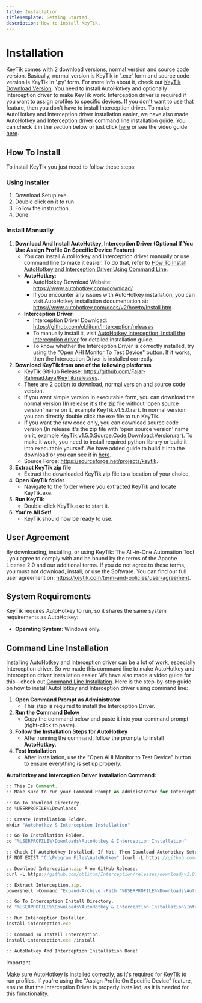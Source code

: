 ```yaml
---
title: Installation
titleTemplate: Getting Started
description: How to install KeyTik.
---
```


# Installation

KeyTik comes with 2 download versions, normal version and source code version. Basically, normal version is KeyTik in '.exe' form and source code version is KeyTik in '.py' form. For more info about it, check out [KeyTik Download Version](/docs/introduction/safety#download-options). You need to install AutoHotkey and optionally Interception driver to make KeyTik work. Interception driver is required if you want to assign profiles to specific devices. If you don't want to use that feature, then you don't have to install Interception driver. To make AutoHotkey and Interception driver installation easier, we have also made AutoHotkey and Interception driver command line installation guide. You can check it in the section below or just click [here](/docs/getting-started/installation#command-line-installation) or see the video guide [here](https://youtu.be/-qKC3TkfDEo?si=mOG2LH9JQUBZoSMB).

<Adsense />

## How To Install
To install KeyTik you just need to follow these steps:
### Using Installer
1. Download Setup.exe.
2. Double click on it to run.
3. Follow the instruction.
4. Done.

### Install Manually
1. **Download And Install AutoHotkey, Interception Driver (Optional If You Use Assign Profile On Specific Device Feature)**
    - You can install AutoHotkey and Interception driver manually or use command line to make it easier. To do that, refer to [How To Install AutoHotkey and Interception Driver Using Command Line](/docs/getting-started/installation#command-line-installation).
    - **AutoHotkey**:
      - AutoHotkey Download Website: https://www.autohotkey.com/download/.
      - If you encounter any issues with AutoHotkey installation, you can visit AutoHotkey installation documentation at: https://www.autohotkey.com/docs/v2/howto/Install.htm.
    - **Interception Driver**:
      - Interception Driver Download: https://github.com/oblitum/Interception/releases
      - To manually install it, visit [AutoHotkey Interception, Install the Interception driver](https://github.com/evilC/AutoHotInterception?tab=readme-ov-file#install-the-intereception-driver) for detailed installation guide.
      - To know whether the Interception Driver is correctly installed, try using the "Open AHI Monitor To Test Device" button. If it works, then the Interception Driver is installed correctly.
2. **Download KeyTik from one of the following platforms**
    - KeyTik GitHub Release: https://github.com/Fajar-RahmadJaya/KeyTik/releases.
     - There are 2 option to download, normal version and source code version.
     - If you want simple version in executable form, you can download the normal version (In release it's the zip file without 'open source version' name on it, example KeyTik.v1.5.0.rar). In normal version you can directly double click the exe file to run KeyTik.
     - If you want the raw code only, you can download source code version (In release it's the zip file with 'open source version' name on it, example KeyTik.v1.5.0.Source.Code.Download.Version.rar). To make it work, you need to install required python library or build it into executable yourself. We have added guide to build it into the download or you can see it in [here](https://github.com/Fajar-RahmadJaya/KeyTik/blob/main/Build%20Guide.txt).
    - Source Forge: https://sourceforge.net/projects/keytik.
3. **Extract KeyTik zip file**
    - Extract the downloaded KeyTik zip file to a location of your choice.
4. **Open KeyTik folder**
    - Navigate to the folder where you extracted KeyTik and locate KeyTik.exe.
5. **Run KeyTik**
    - Double-click KeyTik.exe to start it.
6. **You're All Set!**
    - KeyTik should now be ready to use.

<Adsense />

## User Agreement
By downloading, installing, or using KeyTik: The All-in-One Automation Tool , you agree to comply with and be bound by the terms of the Apache License 2.0 and our additional terms. If you do not agree to these terms, you must not download, install, or use the Software. You can find our full user agreement on: https://keytik.com/term-and-policies/user-agreement.
  
## System Requirements  
KeyTik requires AutoHotkey to run, so it shares the same system requirements as AutoHotkey:  
- **Operating System**: Windows only.

## Command Line Installation
Installing AutoHotkey and Interception driver can be a lot of work, especially Interception driver. So we made this command line to make AutoHotkey and Interception driver installation easier. We have also made a video guide for this - check out [Command Line Installation](https://youtu.be/-qKC3TkfDEo?si=mOG2LH9JQUBZoSMB). Here is the step-by-step guide on how to install AutoHotkey and Interception driver using command line:
1. **Open Command Prompt as Administrator**  
   - This step is required to install the Interception Driver.
2. **Run the Command Below**  
   - Copy the command below and paste it into your command prompt (right-click to paste).
3. **Follow the Installation Steps for AutoHotkey**  
   - After running the command, follow the prompts to install **AutoHotkey**.
4. **Test Installation**  
   - After installation, use the "Open AHI Monitor to Test Device" button to ensure everything is set up properly.
   
**AutoHotkey and Interception Driver Installation Command:**
```js
:: This Is Comment.
:: Make sure to run your Command Prompt as administrator for Interception Installation

:: Go To Download Directory.
cd %USERPROFILE%\Downloads

:: Create Installation Folder.
mkdir "AutoHotkey & Interception Installation"

:: Go To Installation Folder.
cd "%USERPROFILE%\Downloads\AutoHotkey & Interception Installation"

:: Check If AutoHotkey Installed, If Not, Then Download AutoHotkey Setup From GitHub Release And Run It.
IF NOT EXIST "C:\Program Files\AutoHotkey" (curl -L https://github.com/AutoHotkey/AutoHotkey/releases/download/v2.0.18/AutoHotkey_2.0.18_setup.exe -o "%USERPROFILE%\Downloads\AutoHotkey & Interception Installation\AutoHotkey_2.0.18_setup.exe" && "%USERPROFILE%\Downloads\AutoHotkey & Interception Installation\AutoHotkey_2.0.18_setup.exe") ELSE echo AutoHotkey is already installed.

:: Download Interception.zip From GitHub Release.
curl -L https://github.com/oblitum/Interception/releases/download/v1.0.1/Interception.zip -o "%USERPROFILE%\Downloads\AutoHotkey & Interception Installation\Interception.zip"

:: Extract Interception.zip.
powershell -Command "Expand-Archive -Path '%USERPROFILE%\Downloads\AutoHotkey & Interception Installation\Interception.zip' -DestinationPath '%USERPROFILE%\Downloads\AutoHotkey & Interception Installation\Interception'"

:: Go To Interception Install Directory.
cd "%USERPROFILE%\Downloads\AutoHotkey & Interception Installation\Interception\Interception\command line installer"

:: Run Interception Installer.
install-interception.exe

:: Command To Install Interception.
install-interception.exe /install

:: AutoHotkey And Interception Installation Done!

```

> [!IMPORTANT]  
> Make sure AutoHotkey is installed correctly, as it's required for KeyTik to run profiles. If you're using the "Assign Profile On Specific Device" feature, ensure that the Interception Driver is properly installed, as it is needed for this functionality.

<Adsense />